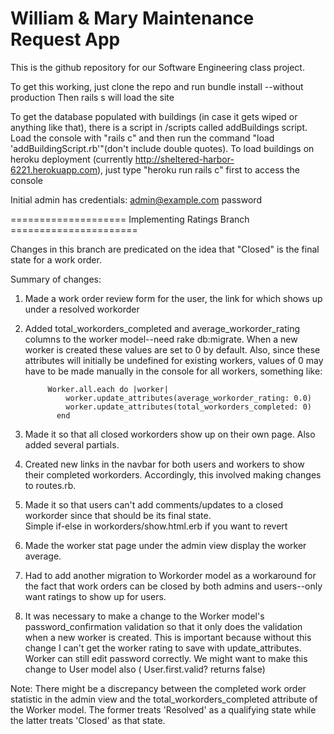 William & Mary Maintenance Request App
======================================

This is the github repository for our Software Engineering class project.

To get this working, just clone the repo and run bundle install --without production 
Then rails s will load the site 

To get the database populated with buildings (in case it gets wiped or anything like that), there is a script in /scripts called addBuildings script. Load the console with "rails c" and then run the command "load 'addBuildingScript.rb'"(don't include double quotes). To load buildings on heroku deployment (currently http://sheltered-harbor-6221.herokuapp.com), just type "heroku run rails c" first to access the console 

Initial admin has credentials:
admin@example.com
password



==================== Implementing Ratings Branch ======================


Changes in this branch are predicated on the idea that "Closed" is the final state for a work order.

Summary of changes:

1. Made a work order review form for the user, the link for which shows up under a resolved workorder
2. Added total_workorders_completed and average_workorder_rating columns to the worker model--need rake db:migrate.
   When a new worker is created these values are set to 0 by default. 
   Also, since these attributes will initially be undefined for existing workers, values of 0 may have to be made 
   manually in the console for all workers, something like:
   
			Worker.all.each do |worker|
			    worker.update_attributes(average_workorder_rating: 0.0)
			    worker.update_attributes(total_workorders_completed: 0)
			  end

3. Made it so that all closed workorders show up on their own page.  Also added several partials.  
4. Created new links in the navbar for both users and workers to show their completed workorders. 
   Accordingly, this involved making changes to routes.rb.  
5. Made it so that users can't add comments/updates to a closed workorder since that should be its final state.  
   Simple if-else in workorders/show.html.erb if you want to revert
6. Made the worker stat page under the admin view display the worker average.
7. Had to add another migration to Workorder model as a workaround for the fact that work orders can 
   be closed by both admins and users--only want ratings to show up for users.
8. It was necessary to make a change to the Worker model's password_confirmation validation so that 
   it only does the validation when a new worker is created.  This is important because without this change
   I can't get the worker rating to save with update_attributes.  Worker can still edit password correctly. 
   We might want to make this change to User model also ( User.first.valid? returns false)





Note: There might be a discrepancy between the completed work order statistic in the admin view and the total_workorders_completed 
attribute of the Worker model.  The former treats 'Resolved' as a qualifying state while the latter treats 'Closed' as that state.  








